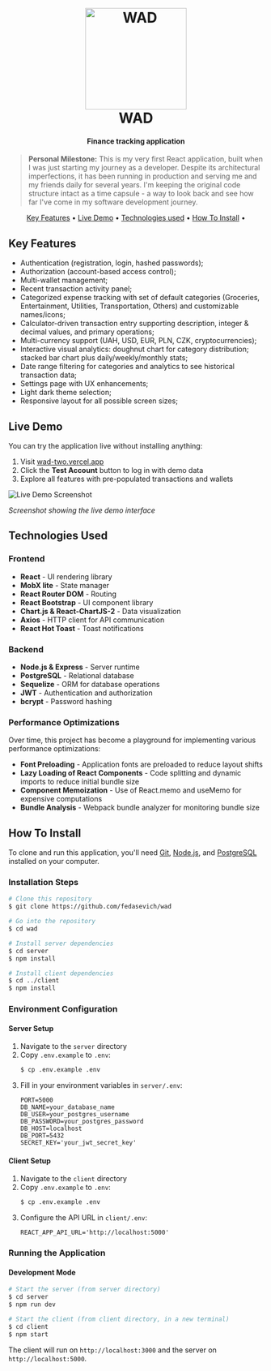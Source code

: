 <h1 align="center">
  <br>
 <img src="" alt="WAD" width="200">
  <br>
  WAD
  <br>
</h1>

<h4 align="center">Finance tracking application</h4>

> **Personal Milestone:** This is my very first React application, built when I was just starting my journey as a
> developer. Despite its architectural imperfections, it has been running in production and serving me and my friends
> daily for several years. I'm keeping the original code structure intact as a time capsule - a way to look back and see
> how far I've come in my software development journey.

<p align="center">
  <a href="#key-features">Key Features</a> • 
  <a href="#live-demo">Live Demo</a> •
  <a href="#technologies-used">Technologies used</a> •  
  <a href="#how-to-use">How To Install</a> •
</p> 

## Key Features

* Authentication (registration, login, hashed passwords);
* Authorization (account-based access control);
* Multi-wallet management;
* Recent transaction activity panel;
* Categorized expense tracking with set of default categories (Groceries, Entertainment, Utilities, Transportation,
  Others) and customizable names/icons;
* Calculator-driven transaction entry supporting description, integer & decimal values, and primary operations;
* Multi-currency support (UAH, USD, EUR, PLN, CZK, cryptocurrencies);
* Interactive visual analytics: doughnut chart for category distribution; stacked bar chart plus daily/weekly/monthly
  stats;
* Date range filtering for categories and analytics to see historical transaction data;
* Settings page with UX enhancements;
* Light dark theme selection;
* Responsive layout for all possible screen sizes;

## Live Demo

You can try the application live without installing anything:

1. Visit [wad-two.vercel.app](https://wad-two.vercel.app/)
2. Click the **Test Account** button to log in with demo data
3. Explore all features with pre-populated transactions and wallets

![Live Demo Screenshot](screenshot-placeholder.png)

*Screenshot showing the live demo interface*

## Technologies Used

### Frontend

- **React** - UI rendering library
- **MobX lite** - State manager
- **React Router DOM** - Routing
- **React Bootstrap** - UI component library
- **Chart.js & React-ChartJS-2** - Data visualization
- **Axios** - HTTP client for API communication
- **React Hot Toast** - Toast notifications

### Backend

- **Node.js & Express** - Server runtime
- **PostgreSQL** - Relational database
- **Sequelize** - ORM for database operations
- **JWT** - Authentication and authorization
- **bcrypt** - Password hashing

### Performance Optimizations

Over time, this project has become a playground for implementing various performance optimizations:

- **Font Preloading** - Application fonts are preloaded to reduce layout shifts
- **Lazy Loading of React Components** - Code splitting and dynamic imports to reduce initial bundle size
- **Component Memoization** - Use of React.memo and useMemo for expensive computations
- **Bundle Analysis** - Webpack bundle analyzer for monitoring bundle size

## How To Install

To clone and run this application, you'll need [Git](https://git-scm.com), [Node.js](https://nodejs.org/en/download/),
and [PostgreSQL](https://www.postgresql.org/download/) installed on your computer.

### Installation Steps

```bash
# Clone this repository
$ git clone https://github.com/fedasevich/wad

# Go into the repository
$ cd wad

# Install server dependencies
$ cd server
$ npm install

# Install client dependencies
$ cd ../client
$ npm install
```

### Environment Configuration

#### Server Setup

1. Navigate to the `server` directory
2. Copy `.env.example` to `.env`:
   ```bash
   $ cp .env.example .env
   ```
3. Fill in your environment variables in `server/.env`:
   ```dotenv
   PORT=5000
   DB_NAME=your_database_name
   DB_USER=your_postgres_username
   DB_PASSWORD=your_postgres_password
   DB_HOST=localhost
   DB_PORT=5432
   SECRET_KEY='your_jwt_secret_key'
   ```

#### Client Setup

1. Navigate to the `client` directory
2. Copy `.env.example` to `.env`:
   ```bash
   $ cp .env.example .env
   ```
3. Configure the API URL in `client/.env`:
   ```dotenv
   REACT_APP_API_URL='http://localhost:5000'
   ```

### Running the Application

#### Development Mode

```bash
# Start the server (from server directory)
$ cd server
$ npm run dev

# Start the client (from client directory, in a new terminal)
$ cd client
$ npm start
```

The client will run on `http://localhost:3000` and the server on `http://localhost:5000`.